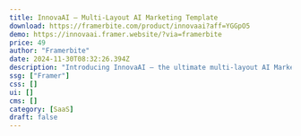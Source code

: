 ```yaml
---
title: InnovaAI — Multi-Layout AI Marketing Template
download: https://framerbite.com/product/innovaai?aff=YGGpO5
demo: https://innovaai.framer.website/?via=framerbite
price: 49
author: "Framerbite"
date: 2024-11-30T08:32:26.394Z
description: "Introducing InnovaAI – the ultimate multi-layout AI Marketing website Framer template. It comes with 4 unique homepages to choose from. You also get 18 ready-made pages. That means less work for you!"
ssg: ["Framer"]
css: []
ui: []
cms: []
category: [SaaS]
draft: false
---
```

